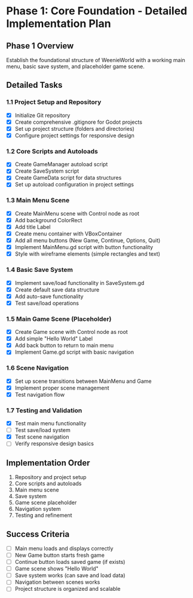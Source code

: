 # Phase 1: Core Foundation - Detailed Implementation Plan

## Phase 1 Overview
Establish the foundational structure of WeenieWorld with a working main menu, basic save system, and placeholder game scene.

## Detailed Tasks

### 1.1 Project Setup and Repository
- [x] Initialize Git repository
- [x] Create comprehensive .gitignore for Godot projects
- [x] Set up project structure (folders and directories)
- [x] Configure project settings for responsive design

### 1.2 Core Scripts and Autoloads
- [x] Create GameManager autoload script
- [x] Create SaveSystem script
- [x] Create GameData script for data structures
- [x] Set up autoload configuration in project settings

### 1.3 Main Menu Scene
- [x] Create MainMenu scene with Control node as root
- [x] Add background ColorRect
- [x] Add title Label
- [x] Create menu container with VBoxContainer
- [x] Add all menu buttons (New Game, Continue, Options, Quit)
- [x] Implement MainMenu.gd script with button functionality
- [x] Style with wireframe elements (simple rectangles and text)

### 1.4 Basic Save System
- [x] Implement save/load functionality in SaveSystem.gd
- [x] Create default save data structure
- [x] Add auto-save functionality
- [x] Test save/load operations

### 1.5 Main Game Scene (Placeholder)
- [x] Create Game scene with Control node as root
- [x] Add simple "Hello World" Label
- [x] Add back button to return to main menu
- [x] Implement Game.gd script with basic navigation

### 1.6 Scene Navigation
- [x] Set up scene transitions between MainMenu and Game
- [x] Implement proper scene management
- [x] Test navigation flow

### 1.7 Testing and Validation
- [x] Test main menu functionality
- [ ] Test save/load system
- [x] Test scene navigation
- [ ] Verify responsive design basics

## Implementation Order
1. Repository and project setup
2. Core scripts and autoloads
3. Main menu scene
4. Save system
5. Game scene placeholder
6. Navigation system
7. Testing and refinement

## Success Criteria
- [ ] Main menu loads and displays correctly
- [ ] New Game button starts fresh game
- [ ] Continue button loads saved game (if exists)
- [ ] Game scene shows "Hello World"
- [ ] Save system works (can save and load data)
- [ ] Navigation between scenes works
- [ ] Project structure is organized and scalable 